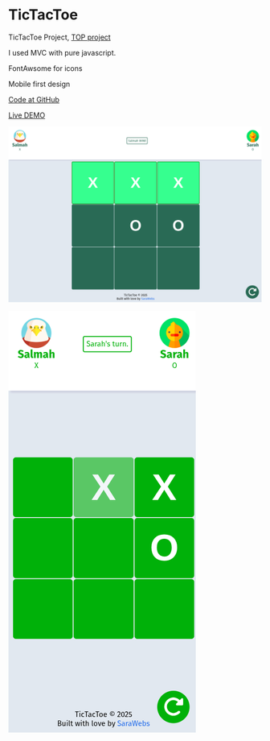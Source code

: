 # TicTacToe
TicTacToe Project, [TOP project](https://www.theodinproject.com/lessons/node-path-javascript-tic-tac-toe)

I used MVC with pure javascript.

FontAwsome for icons

Mobile first design

[Code at GitHub](https://github.com/mdahamshi/top-tictac)

[Live DEMO](https://mdahamshi.github.io/top-tictac)

![screenshot](./sc.png)

![screenshot](./sc2.png)


